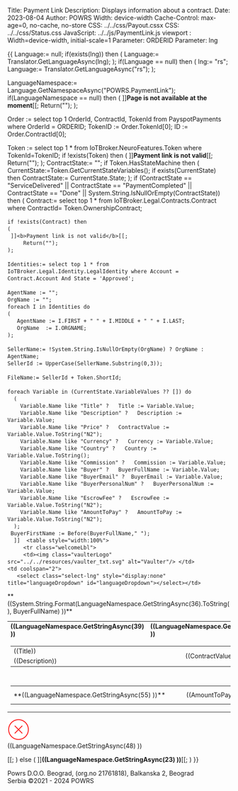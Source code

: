 ﻿Title: Payment Link
Description: Displays information about a contract.
Date: 2023-08-04
Author: POWRS
Width: device-width
Cache-Control: max-age=0, no-cache, no-store
CSS: ../../css/Payout.cssx
CSS: ../../css/Status.css
JavaScript: ../../js/PaymentLink.js
viewport : Width=device-width, initial-scale=1
Parameter: ORDERID
Parameter: lng

<main class="border-radius">
<meta name="viewport" content="width=device-width, initial-scale=1" />
<div class="container">
<div class="content">
{{
  Language:= null;
if(exists(lng)) then 
(
  Language:= Translator.GetLanguageAsync(lng);
);
if(Language == null) then 
(
 lng:= "rs";
 Language:= Translator.GetLanguageAsync("rs");
);

LanguageNamespace:= Language.GetNamespaceAsync("POWRS.PaymentLink");
if(LanguageNamespace == null) then 
(
 ]]<b>Page is not available at the moment</b>[[;
 Return("");
);

Order := select top 1 OrderId, ContractId, TokenId from PayspotPayments where OrderId = ORDERID;
TokenID := Order.TokenId[0];
ID := Order.ContractId[0];

Token := select top 1 * from IoTBroker.NeuroFeatures.Token where TokenId=TokenID;
if !exists(Token) then
(
  ]]<b>Payment link is not valid</b>[[;
  Return("");
);
ContractState:= "";
if Token.HasStateMachine then
(
	CurrentState:=Token.GetCurrentStateVariables();
	if exists(CurrentState) then
		ContractState:= CurrentState.State;
);
if (ContractState == "ServiceDelivered" || ContractState == "PaymentCompleted" || ContractState == "Done" || System.String.IsNullOrEmpty(ContractState)) then 
(
    Contract:= select top 1 * from IoTBroker.Legal.Contracts.Contract where ContractId= Token.OwnershipContract;
   
    if !exists(Contract) then
    (
	 ]]<b>Payment link is not valid</b>[[;
         Return("");
    );

    Identities:= select top 1 * from IoTBroker.Legal.Identity.LegalIdentity where Account = Contract.Account And State = 'Approved';

    AgentName := "";
    OrgName := "";
    foreach I in Identities do
    (
       AgentName := I.FIRST + " " + I.MIDDLE + " " + I.LAST;
       OrgName  := I.ORGNAME;
    );

    SellerName:= !System.String.IsNullOrEmpty(OrgName) ? OrgName : AgentName;
    SellerId := UpperCase(SellerName.Substring(0,3)); 

    FileName:= SellerId + Token.ShortId;

    foreach Variable in (CurrentState.VariableValues ?? []) do 
      (
        Variable.Name like "Title" ?   Title := Variable.Value;
        Variable.Name like "Description" ?   Description := Variable.Value;
        Variable.Name like "Price" ?   ContractValue := Variable.Value.ToString("N2");
        Variable.Name like "Currency" ?   Currency := Variable.Value;
        Variable.Name like "Country" ?   Country := Variable.Value.ToString();
        Variable.Name like "Commission" ?   Commission := Variable.Value;
        Variable.Name like "Buyer" ?   BuyerFullName := Variable.Value;
        Variable.Name like "BuyerEmail" ?  BuyerEmail := Variable.Value;
        Variable.Name like "BuyerPersonalNum" ?   BuyerPersonalNum := Variable.Value;
        Variable.Name like "EscrowFee" ?   EscrowFee := Variable.Value.ToString("N2");
        Variable.Name like "AmountToPay" ?   AmountToPay := Variable.Value.ToString("N2");
      );
     BuyerFirstName := Before(BuyerFullName," ");
      ]]  <table style="width:100%">
         <tr class="welcomeLbl">   
         <td><img class="vaulterLogo" src="../../resources/vaulter_txt.svg" alt="Vaulter"/> </td>
    <td coolspan="2">
       <select class="select-lng" style="display:none" title="languageDropdown" id="languageDropdown"></select></td>
  </tr>
   <tr>
     <td coolspan="2">**((System.String.Format(LanguageNamespace.GetStringAsync(36).ToString(), BuyerFullName) ))**</td>
</tr>
</table>

<input type="hidden" value="((lng ))" id="prefferedLanguage"/>
<input type="hidden" value="POWRS.PaymentLink" id="Namespace"/>

<input type="hidden" value="((LanguageNamespace.GetStringAsync(27) ))" id="TransactionCompleted"/>
<input type="hidden" value="((LanguageNamespace.GetStringAsync(28) ))" id="TransactionFailed"/>
<input type="hidden" value="((LanguageNamespace.GetStringAsync(29) ))" id="TransactionInProgress"/>
<input type="hidden" value="((LanguageNamespace.GetStringAsync(30) ))" id="OpenLinkOnPhoneMessage"/>

<input type="hidden" value="((Country ))" id="country"/>

<div class="payment-details">
  <table style="width:100%">
    <tr id="tr_header" class="table-row">
      <td class="item-header"><strong>((LanguageNamespace.GetStringAsync(39) ))<strong></td>
      <td class="price-header"><strong>((LanguageNamespace.GetStringAsync(40) ))<strong></td>
    </tr>
    <tr id="tr_header_title">
      <td colspan="2" class="item border-radius">
        <table style="vertical-align:middle; width:100%;">
          <tr>
            <td style="width:80%;"> ((Title))</td>
            <td class="itemPrice" rowspan="2">((ContractValue))
            <td>
            <td style="width:10%;" rowspan="2" class="currencyLeft"> ((Currency )) </td>
          </tr>
          <tr>
            <td style="width:70%"> ((Description))</td>
          </tr>
        </table>
      </td>
    </tr>
    <tr id="tr_space" class="spaceUnder">
      <td colspan="2"></td>
    </tr>
    <tr class="spaceUnder">
      <td colspan="2"></td>
    </tr>
    <tr id="tr_summary">
      <td colspan="2" class="item border-radius">
        <table style="vertical-align:middle; width:100%;">
          <tr>
            <td style="width:80%">**((LanguageNamespace.GetStringAsync(55) ))**</td>
            <td class="itemPrice" rowspan="2">((AmountToPay))
            <td>
            <td style="width:10%;" rowspan="2" class="currencyLeft"> ((Currency )) </td>
          </tr>
        </table>
      </td>
    </tr>
  </table>
</div>
<div class="spaceItem"></div>


 <div class="vaulter-details container">
        <div class="messageContainer messageContainer_width">
            <div class="imageContainer">
                <img src="../../resources/error_red.png" alt="successpng" width="50" />
            </div>
            <div class="welcomeLbl textHeader">
                <span>((LanguageNamespace.GetStringAsync(48) ))</span>
            </div>
        </div>
    </div>
</div>

   [[;
)
else 
(
]]**((LanguageNamespace.GetStringAsync(23) ))**[[;
)
}}

</div>
</main>

<div class="footer-parent">
  <div class="footer">
    Powrs D.O.O. Beograd, (org.no 21761818), Balkanska 2, Beograd <br/>Serbia ©2021 - 2024 POWRS
  </div>
</div>
</div>